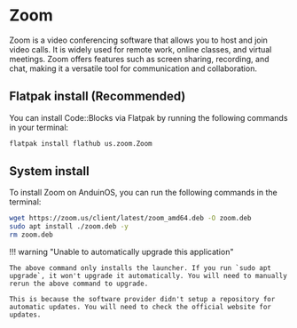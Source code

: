 # Zoom

Zoom is a video conferencing software that allows you to host and join video calls. It is widely used for remote work, online classes, and virtual meetings. Zoom offers features such as screen sharing, recording, and chat, making it a versatile tool for communication and collaboration.

## Flatpak install (Recommended)

You can install Code::Blocks via Flatpak by running the following commands in your terminal:

```bash
flatpak install flathub us.zoom.Zoom
```

## System install

To install Zoom on AnduinOS, you can run the following commands in the terminal:

```bash
wget https://zoom.us/client/latest/zoom_amd64.deb -O zoom.deb
sudo apt install ./zoom.deb -y
rm zoom.deb
```

!!! warning "Unable to automatically upgrade this application"

    The above command only installs the launcher. If you run `sudo apt upgrade`, it won't upgrade it automatically. You will need to manually rerun the above command to upgrade.

    This is because the software provider didn't setup a repository for automatic updates. You will need to check the official website for updates.
